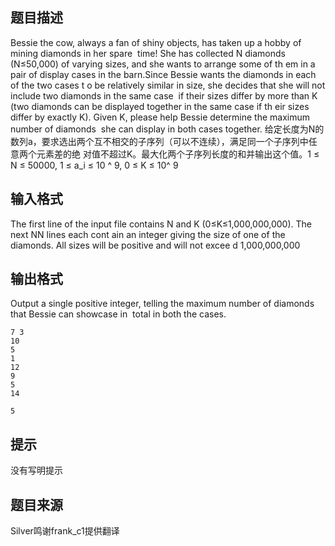 


## 题目描述
Bessie the cow, always a fan of shiny objects, has taken up a hobby of mining diamonds in her spare 
time! She has collected N diamonds (N≤50,000) of varying sizes, and she wants to arrange some of th
em in a pair of display cases in the barn.Since Bessie wants the diamonds in each of the two cases t
o be relatively similar in size, she decides that she will not include two diamonds in the same case
 if their sizes differ by more than K (two diamonds can be displayed together in the same case if th
eir sizes differ by exactly K). Given K, please help Bessie determine the maximum number of diamonds
 she can display in both cases together.
给定长度为N的数列a，要求选出两个互不相交的子序列（可以不连续），满足同一个子序列中任意两个元素差的绝
对值不超过K。最大化两个子序列长度的和并输出这个值。1 ≤ N ≤ 50000, 1 ≤ a_i ≤ 10 ^ 9, 0 ≤ K ≤ 10^ 9
## 输入格式
The first line of the input file contains N and K (0≤K≤1,000,000,000). The next NN lines each cont
ain an integer giving the size of one of the diamonds. All sizes will be positive and will not excee
d 1,000,000,000
## 输出格式
Output a single positive integer, telling the maximum number of diamonds that Bessie can showcase in
 total in both the cases.

```input1
7 3
10
5
1
12
9
5
14

```
```output1
5
```

## 提示
没有写明提示
## 题目来源
Silver鸣谢frank_c1提供翻译


